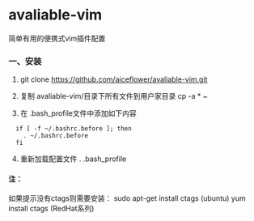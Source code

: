 # avaliable-vim
简单有用的便携式vim插件配置

### 一、安装

1. git clone https://github.com/aiceflower/avaliable-vim.git

2. 复制 avaliable-vim/目录下所有文件到用户家目录 
  cp -a * ~

3. 在 .bash_profile文件中添加如下内容
```
  if [ -f ~/.bashrc.before ]; then
    . ~/.bashrc.before                                                                                                                  
  fi
```
4. 重新加载配置文件 . .bash_profile


#### 注：
如果提示没有ctags则需要安装：
sudo apt-get install ctags (ubuntu)
yum install ctags (RedHat系列)

